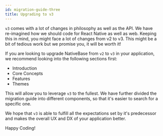 ```yaml
---
id: migration-guide-three
title: Upgrading to v3
---
```


`v3` comes with a lot of changes in philosophy as well as the API. We have re-imagined how we should code for React Native as well as web. Keeping this in mind, you might face a lot of changes from v2 to v3. This might be a bit of tedious work but we promise you, it will be worth it!

If you are looking to upgrade NativeBase from `v2` to `v3` in your application, we recommend looking into the following sections first:

- Introduction
- Core Concepts
- Features
- Themes

This will allow you to leverage `v3` to the fullest. We have further divided the migration guide into different components, so that it's easier to search for a specific one.

We hope that `v3` is able to fulfill all the expectations set by it's predecessor and makes the overall UX and DX of your application better.

Happy Coding!

